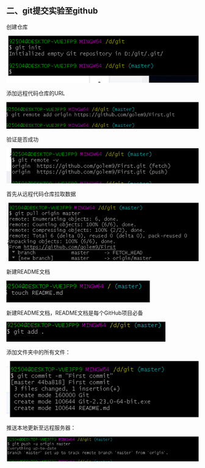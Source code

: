 ## 二、git提交实验至github

创建仓库

![](../image/图片7.png)

添加远程代码仓库的URL

![](../image/图片8.png)

验证是否成功

![](../image/图片9.png)

首先从远程代码仓库拉取数据

![](../image/图片10.png)

新建README文档

![](../image/图片22.png)

新建README文档，README文档是每个GitHub项目必备

![](../image/图片12.png)

添加文件夹中的所有文件：

![](../image/图片23.png)

推送本地更新至远程服务器：

![](../image/图片14.png)